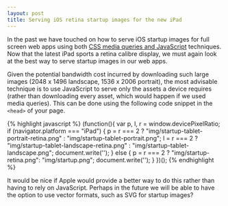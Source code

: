 ```yaml
---
layout: post
title: Serving iOS retina startup images for the new iPad
---
```


In the past we have touched on how to serve iOS startup images for full screen web apps using both [CSS media queries and JavaScript](http://alxgbsn.co.uk/2011/10/24/ios-startup-images-using-css-media-queries/) techniques. Now that the latest iPad sports a retina calibre display, we must again look at the best way to serve startup images in our web apps.

Given the potential bandwidth cost incurred by downloading such large images (2048 x 1496 landscape, 1536 x 2006 portrait), the most advisable technique is to use JavaScript to serve only the assets a device requires (rather than downloading every asset, which would happen if we used media queries). This can be done using the following code snippet in the `<head>` of your page.

{% highlight javascript %}
(function(){
    var p, l, r = window.devicePixelRatio;
	if (navigator.platform === "iPad") {
    	p = r === 2 ? "img/startup-tablet-portrait-retina.png" : "img/startup-tablet-portrait.png";
    	l = r === 2 ? "img/startup-tablet-landscape-retina.png" : "img/startup-tablet-landscape.png";
    	document.write('<link rel="apple-touch-startup-image" href="' + l + '" media="screen and (orientation: landscape)"/><link rel="apple-touch-startup-image" href="' + p + '" media="screen and (orientation: portrait)"/>');
    } else {
    	p = r === 2 ? "img/startup-retina.png": "img/startup.png"; 
    	document.write('<link rel="apple-touch-startup-image" href="' + p + '"/>');
    }
})();
{% endhighlight %}

It would be nice if Apple would provide a better way to do this rather than having to rely on JavaScript. Perhaps in the future we will be able to have the option to use vector formats, such as SVG for startup images?